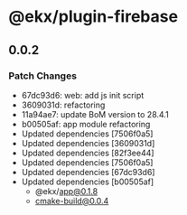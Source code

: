 # @ekx/plugin-firebase

## 0.0.2
### Patch Changes

- 67dc93d6: web: add js init script
- 3609031d: refactoring
- 11a94ae7: update BoM version to 28.4.1
- b00505af: app module refactoring
- Updated dependencies [7506f0a5]
- Updated dependencies [3609031d]
- Updated dependencies [82f3ee44]
- Updated dependencies [7506f0a5]
- Updated dependencies [67dc93d6]
- Updated dependencies [b00505af]
  - @ekx/app@0.1.8
  - cmake-build@0.0.4
